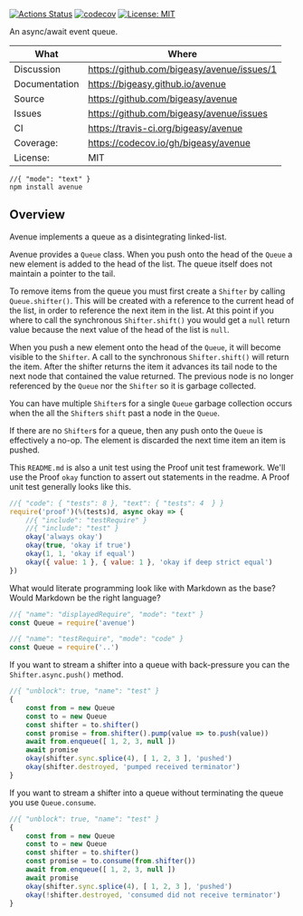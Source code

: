 [![Actions Status](https://github.com/bigeasy/avenue/workflows/Node%20CI/badge.svg)](https://github.com/bigeasy/avenue/actions)
[![codecov](https://codecov.io/gh/bigeasy/avenue/branch/master/graph/badge.svg)](https://codecov.io/gh/bigeasy/avenue)
[![License: MIT](https://img.shields.io/badge/License-MIT-yellow.svg)](https://opensource.org/licenses/MIT)

An async/await event queue.

| What          | Where                                         |
| --- | --- |
| Discussion    | https://github.com/bigeasy/avenue/issues/1    |
| Documentation | https://bigeasy.github.io/avenue              |
| Source        | https://github.com/bigeasy/avenue             |
| Issues        | https://github.com/bigeasy/avenue/issues      |
| CI            | https://travis-ci.org/bigeasy/avenue          |
| Coverage:     | https://codecov.io/gh/bigeasy/avenue          |
| License:      | MIT                                           |


```text
//{ "mode": "text" }
npm install avenue
```

## Overview

Avenue implements a queue as a disintegrating linked-list.

Avenue provides a `Queue` class. When you push onto the head of the `Queue` a
new element is added to the head of the list. The queue itself does not maintain
a pointer to the tail.

To remove items from the queue you must first create a `Shifter` by calling
`Queue.shifter()`. This will be created with a reference to the current head of
the list, in order to reference the next item in the list. At this point if you
where to call the synchronous `Shifter.shift()` you would get a `null` return
value because the next value of the head of the list is `null`.

When you push a new element onto the head of the `Queue`, it will become visible
to the `Shifter`. A call to the synchronous `Shifter.shift()` will return the
item. After the shifter returns the item it advances its tail node to the next
node that contained the value returned. The previous node is no longer
referenced by the `Queue` nor the `Shifter` so it is garbage collected.

You can have multiple `Shifter`s for a single `Queue` garbage collection occurs
when the all the `Shifter`s `shift` past a node in the `Queue`.

If there are no `Shifter`s for a queue, then any push onto the `Queue` is
effectively a no-op. The element is discarded the next time item an item is
pushed.

This `README.md` is also a unit test using the Proof unit test framework. We'll
use the Proof `okay` function to assert out statements in the readme. A Proof
unit test generally looks like this.

```javascript
//{ "code": { "tests": 8 }, "text": { "tests": 4  } }
require('proof')(%(tests)d, async okay => {
    //{ "include": "testRequire" }
    //{ "include": "test" }
    okay('always okay')
    okay(true, 'okay if true')
    okay(1, 1, 'okay if equal')
    okay({ value: 1 }, { value: 1 }, 'okay if deep strict equal')
})

```
What would literate programming look like with Markdown as the base? Would
Markdown be the right language?

```javascript
//{ "name": "displayedRequire", "mode": "text" }
const Queue = require('avenue')
```

```javascript
//{ "name": "testRequire", "mode": "code" }
const Queue = require('..')
```

If you want to stream a shifter into a queue with back-pressure you can the
`Shifter.async.push()` method.


```javascript
//{ "unblock": true, "name": "test" }
{
    const from = new Queue
    const to = new Queue
    const shifter = to.shifter()
    const promise = from.shifter().pump(value => to.push(value))
    await from.enqueue([ 1, 2, 3, null ])
    await promise
    okay(shifter.sync.splice(4), [ 1, 2, 3 ], 'pushed')
    okay(shifter.destroyed, 'pumped received terminator')
}
```

If you want to stream a shifter into a queue without terminating the queue you
use `Queue.consume`.

```javascript
//{ "unblock": true, "name": "test" }
{
    const from = new Queue
    const to = new Queue
    const shifter = to.shifter()
    const promise = to.consume(from.shifter())
    await from.enqueue([ 1, 2, 3, null ])
    await promise
    okay(shifter.sync.splice(4), [ 1, 2, 3 ], 'pushed')
    okay(!shifter.destroyed, 'consumed did not receive terminator')
}
```
